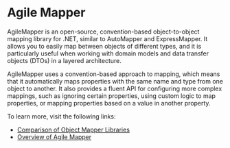 # Agile Mapper

AgileMapper is an open-source, convention-based object-to-object mapping library for .NET, similar to AutoMapper and ExpressMapper. It allows you to easily map between objects of different types, and it is particularly useful when working with domain models and data transfer objects (DTOs) in a layered architecture.

AgileMapper uses a convention-based approach to mapping, which means that it automatically maps properties with the same name and type from one object to another. It also provides a fluent API for configuring more complex mappings, such as ignoring certain properties, using custom logic to map properties, or mapping properties based on a value in another property.

To learn more, visit the following links:

- [Comparison of Object Mapper Libraries](https://www.simplilearn.com/tutorials/asp-dot-net-tutorial/automapper-in-c-sharp)
- [Overview of Agile Mapper](https://readthedocs.org/projects/agilemapper/)
